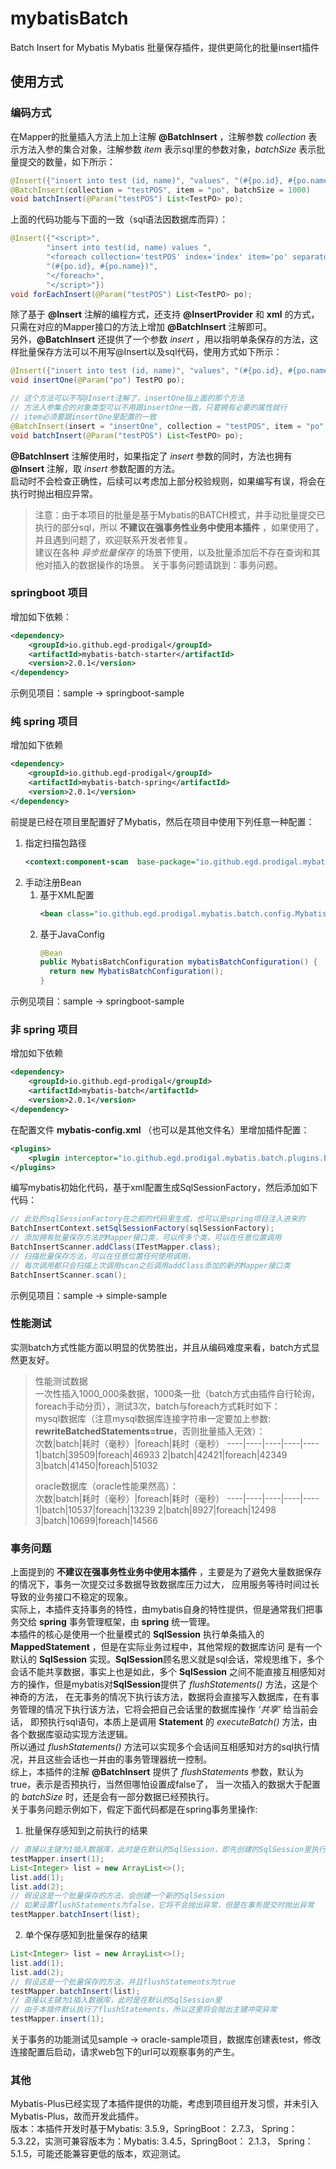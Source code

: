 # mybatisBatch

Batch Insert for Mybatis Mybatis 批量保存插件，提供更简化的批量insert插件

## 使用方式

### 编码方式
在Mapper的批量插入方法上加上注解 **@BatchInsert** ，注解参数 _collection_ 表示方法入参的集合对象，注解参数 _item_
表示sql里的参数对象，_batchSize_ 表示批量提交的数量，如下所示：

```java
@Insert({"insert into test (id, name)", "values", "(#{po.id}, #{po.name})"})
@BatchInsert(collection = "testPOS", item = "po", batchSize = 1000)
void batchInsert(@Param("testPOS") List<TestPO> po);
```

上面的代码功能与下面的一致（sql语法因数据库而异）：

```java
@Insert({"<script>",
        "insert into test(id, name) values ",
        "<foreach collection='testPOS' index='index' item='po' separator=','>",
        "(#{po.id}, #{po.name})",
        "</foreach>",
        "</script>"})
void forEachInsert(@Param("testPOS") List<TestPO> po);
```

除了基于 **@Insert** 注解的编程方式，还支持 **@InsertProvider** 和 **xml** 的方式，只需在对应的Mapper接口的方法上增加 **@BatchInsert** 注解即可。  
另外，**@BatchInsert** 还提供了一个参数 _insert_ ，用以指明单条保存的方法，这样批量保存方法可以不用写@Insert以及sql代码，使用方式如下所示：

```java
@Insert({"insert into test (id, name)", "values", "(#{po.id}, #{po.name})"})
void insertOne(@Param("po") TestPO po);

// 这个方法可以不写@Insert注解了，insertOne指上面的那个方法
// 方法入参集合的对象类型可以不用跟insertOne一致，只要拥有必要的属性就行
// item必须要跟insertOne里配置的一致
@BatchInsert(insert = "insertOne", collection = "testPOS", item = "po", batchSize = 1000)
void batchInsert(@Param("testPOS") List<TestPO> po);
```

**@BatchInsert** 注解使用时，如果指定了 _insert_ 参数的同时，方法也拥有 **@Insert** 注解，取 _insert_ 参数配置的方法。  
启动时不会检查正确性，后续可以考虑加上部分校验规则，如果编写有误，将会在执行时抛出相应异常。

> 注意：由于本项目的批量是基于Mybatis的BATCH模式，并手动批量提交已执行的部分sql，所以 **不建议在强事务性业务中使用本插件** ，如果使用了，并且遇到问题了，欢迎联系开发者修复。  
> 建议在各种 _异步批量保存_ 的场景下使用，以及批量添加后不存在查询和其他对插入的数据操作的场景。
> 关于事务问题请跳到：事务问题。


### **springboot** 项目

增加如下依赖：

```xml
<dependency>
    <groupId>io.github.egd-prodigal</groupId>
    <artifactId>mybatis-batch-starter</artifactId>
    <version>2.0.1</version>
</dependency>
```
示例见项目：sample -> springboot-sample

### 纯 **spring** 项目

增加如下依赖

```xml
<dependency>
    <groupId>io.github.egd-prodigal</groupId>
    <artifactId>mybatis-batch-spring</artifactId>
    <version>2.0.1</version>
</dependency>
```
前提是已经在项目里配置好了Mybatis，然后在项目中使用下列任意一种配置：
1. 指定扫描包路径
    ```xml
    <context:component-scan  base-package="io.github.egd.prodigal.mybatis.batch.config"/>
    ```
2. 手动注册Bean
   1. 基于XML配置
      ```xml
      <bean class="io.github.egd.prodigal.mybatis.batch.config.MybatisBatchConfiguration"/>
      ```
   2. 基于JavaConfig
      ```java
      @Bean
      public MybatisBatchConfiguration mybatisBatchConfiguration() {
        return new MybatisBatchConfiguration();
      }
      ```
示例见项目：sample -> springboot-sample
### 非 **spring** 项目
增加如下依赖

```xml
<dependency>
    <groupId>io.github.egd-prodigal</groupId>
    <artifactId>mybatis-batch</artifactId>
    <version>2.0.1</version>
</dependency>
```
在配置文件 **mybatis-config.xml** （也可以是其他文件名）里增加插件配置：

```xml
<plugins>
    <plugin interceptor="io.github.egd.prodigal.mybatis.batch.plugins.BatchInsertInterceptor"/>
</plugins>
```

编写mybatis初始化代码，基于xml配置生成SqlSessionFactory，然后添加如下代码：

```java
// 此处的sqlSessionFactory在之前的代码里生成，也可以是spring项目注入进来的
BatchInsertContext.setSqlSessionFactory(sqlSessionFactory);
// 添加拥有批量保存方法的Mapper接口类，可以传多个类，可以在任意位置调用
BatchInsertScanner.addClass(ITestMapper.class);
// 扫描批量保存方法，可以在任意位置任何使用调用，
// 每次调用都只会扫描上次调用scan之后调用addClass添加的新的Mapper接口类
BatchInsertScanner.scan();
```
示例见项目：sample -> simple-sample

### 性能测试

实测batch方式性能方面以明显的优势胜出，并且从编码难度来看，batch方式显然更友好。
> 性能测试数据  
> 一次性插入1000_000条数据，1000条一批（batch方式由插件自行轮询，foreach手动分页），测试3次，batch与foreach方式耗时如下：  
> mysql数据库（注意mysql数据库连接字符串一定要加上参数:  **rewriteBatchedStatements=true**，否则批量插入无效）：  
> 次数|batch|耗时（毫秒）|foreach|耗时（毫秒）
> ----|----|----|----|----
> 1|batch|39509|foreach|46933
> 2|batch|42421|foreach|42349
> 3|batch|41450|foreach|51032
>
> oracle数据库（oracle性能果然高）：  
> 次数|batch|耗时（毫秒）|foreach|耗时（毫秒）
> ----|----|----|----|----
> 1|batch|10537|foreach|13239
> 2|batch|8927|foreach|12498
> 3|batch|10699|foreach|14566

### 事务问题

上面提到的 **不建议在强事务性业务中使用本插件** ，主要是为了避免大量数据保存的情况下，事务一次提交过多数据导致数据库压力过大，
应用服务等待时间过长导致的业务接口不稳定的现象。  
实际上，本插件支持事务的特性，由mybatis自身的特性提供，但是通常我们把事务交给 **spring** 事务管理框架，由 **spring** 统一管理。  
本插件的核心是使用一个批量模式的 **SqlSession** 执行单条插入的 **MappedStatement** ，但是在实际业务过程中，其他常规的数据库访问
是有一个默认的 **SqlSession** 实现。**SqlSession**顾名思义就是sql会话，常规思维下，多个会话不能共享数据，事实上也是如此，多个
**SqlSession** 之间不能直接互相感知对方的操作，但是mybatis对**SqlSession**提供了 _flushStatements()_ 方法，这是个神奇的方法，
在无事务的情况下执行该方法，数据将会直接写入数据库，在有事务管理的情况下执行该方法，它将会把自己会话里的数据库操作 _‘共享’_ 给当前会话，
即预执行sql语句，本质上是调用 **Statement** 的 _executeBatch()_ 方法，由各个数据库驱动实现方法逻辑。  
所以通过 _flushStatements()_ 方法可以实现多个会话间互相感知对方的sql执行情况，并且这些会话也一并由的事务管理器统一控制。  
综上，本插件的注解 **@BatchInsert** 提供了 _flushStatements_ 参数，默认为true，表示是否预执行，当然但哪怕设置成false了，
当一次插入的数据大于配置的 _batchSize_ 时，还是会有一部分数据已经预执行。  
关于事务问题示例如下，假定下面代码都是在spring事务里操作:
1. 批量保存感知到之前执行的结果
```java
// 直接以主键为1插入数据库，此时是在默认的SqlSession，即先创建的SqlSession里执行
testMapper.insert(1);
List<Integer> list = new ArrayList<>();
list.add(1);
list.add(2);
// 假设这是一个批量保存的方法，会创建一个新的SqlSession
// 如果设置flushStatements为false，它将不会抛出异常，但是在事务提交时抛出异常
testMapper.batchInsert(list);
```
2. 单个保存感知到批量保存的结果
```java
List<Integer> list = new ArrayList<>();
list.add(1);
list.add(2);
// 假设这是一个批量保存的方法，并且flushStatements为true
testMapper.batchInsert(list);
// 直接以主键为1插入数据库，此时是在默认的SqlSession里
// 由于本插件默认执行了flushStatements，所以这里将会抛出主键冲突异常
testMapper.insert(1);
```
关于事务的功能测试见sample -> oracle-sample项目，数据库创建表test，修改连接配置后启动，请求web包下的url可以观察事务的产生。

### 其他
Mybatis-Plus已经实现了本插件提供的功能，考虑到项目组开发习惯，并未引入Mybatis-Plus，故而开发此插件。  
版本：本插件开发时基于Mybatis: 3.5.9，SpringBoot： 2.7.3， Spring：5.3.22，实测可兼容版本为：Mybatis: 3.4.5，SpringBoot： 2.1.3， Spring：5.1.5，可能还能兼容更低的版本，欢迎测试。
